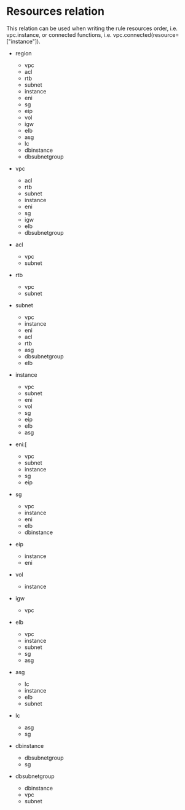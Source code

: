# Resources relation
This relation can be used when writing the rule resources order, i.e. vpc.instance, or connected functions, i.e. vpc.connected(resource=["instance"]).

- region
	- vpc
	- acl
	- rtb
	- subnet
	- instance
	- eni
	- sg
	- eip
	- vol
	- igw
	- elb
	- asg
	- lc
	- dbinstance
	- dbsubnetgroup

- vpc
	- acl
	- rtb
	- subnet
	- instance
	- eni
	- sg
	- igw
	- elb
	- dbsubnetgroup
- acl
	- vpc
	- subnet
- rtb
	- vpc
	- subnet
- subnet
    - vpc
    - instance
    - eni
    - acl
    - rtb
    - asg
    - dbsubnetgroup
    - elb
- instance
    - vpc
    - subnet
    - eni
    - vol
    - sg
    - eip
    - elb
    - asg
- eni:[
    - vpc
    - subnet
    - instance
    - sg
    - eip

- sg
    - vpc
    - instance
    - eni
    - elb
    - dbinstance

- eip
    - instance
    - eni
- vol
    - instance
- igw
    - vpc
- elb
    - vpc
    - instance
    - subnet
    - sg
    - asg
- asg
    - lc
    - instance
    - elb
    - subnet
- lc
    - asg
    - sg
- dbinstance
    - dbsubnetgroup
    - sg
- dbsubnetgroup
    - dbinstance
    - vpc
    - subnet